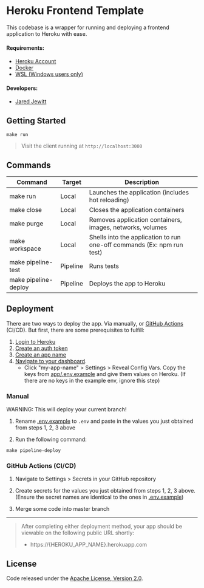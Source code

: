 # Heroku Frontend Template

This codebase is a wrapper for running and deploying a frontend application to Heroku with ease.

#### Requirements:

- [Heroku Account](https://signup.heroku.com/)
- [Docker](https://www.docker.com/)
- [WSL (Windows users only)](https://docs.microsoft.com/en-us/windows/wsl/install-win10)

#### Developers:

- [Jared Jewitt](https://jared-jewitt.github.io/)

## Getting Started

```
make run
```

> Visit the client running at `http://localhost:3000`

## Commands

| Command              | Target   | Description                                                            |
|----------------------|----------|------------------------------------------------------------------------|
| make run             | Local    | Launches the application (includes hot reloading)                      |
| make close           | Local    | Closes the application containers                                      |
| make purge           | Local    | Removes application containers, images, networks, volumes              |
| make workspace       | Local    | Shells into the application to run one-off commands (Ex: npm run test) |
| make pipeline-test   | Pipeline | Runs tests                                                             |
| make pipeline-deploy | Pipeline | Deploys the app to Heroku                                              |

## Deployment

There are two ways to deploy the app. Via manually, or [GitHub Actions](https://github.com/features/actions) (CI/CD). 
But first, there are some prerequisites to fulfill:

1. [Login to Heroku](https://id.heroku.com/login)
2. [Create an auth token](https://dashboard.heroku.com/account/applications/authorizations/new)
3. [Create an app name](https://dashboard.heroku.com/new-app)
4. [Navigate to your dashboard](https://dashboard.heroku.com/apps).
    - Click "my-app-name" > Settings > Reveal Config Vars.
    Copy the keys from [app/.env.example](app/.env.example)
    and give them values on Heroku. (If there are no keys in
    the example env, ignore this step)

### Manual

WARNING: This will deploy your current branch!

1. Rename [.env.example](.env.example) to `.env` and paste in the values you just obtained from steps 1, 2, 3 above

2. Run the following command:

```
make pipeline-deploy
```

### GitHub Actions (CI/CD)

1. Navigate to Settings > Secrets in your GitHub repository

2. Create secrets for the values you just obtained from steps 1, 2, 3 above. 
(Ensure the secret names are identical to the ones in [.env.example](.env.example))

3. Merge some code into master branch

----

> After completing either deployment method, your app should be viewable on the following public URL shortly:
> 
> - https://{HEROKU_APP_NAME}.herokuapp.com

## License

Code released under the [Apache License, Version 2.0](LICENSE).
